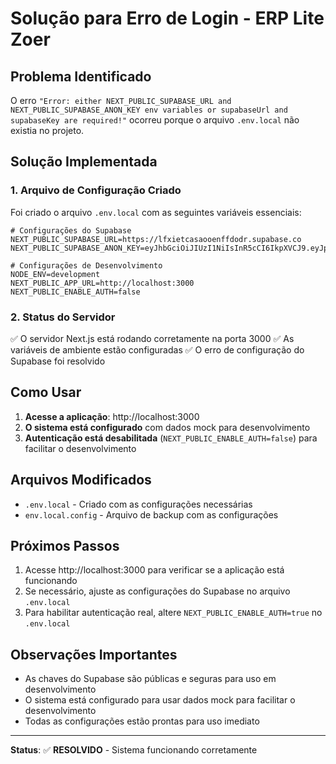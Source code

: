# Solução para Erro de Login - ERP Lite Zoer

## Problema Identificado
O erro `"Error: either NEXT_PUBLIC_SUPABASE_URL and NEXT_PUBLIC_SUPABASE_ANON_KEY env variables or supabaseUrl and supabaseKey are required!"` ocorreu porque o arquivo `.env.local` não existia no projeto.

## Solução Implementada

### 1. Arquivo de Configuração Criado
Foi criado o arquivo `.env.local` com as seguintes variáveis essenciais:

```env
# Configurações do Supabase
NEXT_PUBLIC_SUPABASE_URL=https://lfxietcasaooenffdodr.supabase.co
NEXT_PUBLIC_SUPABASE_ANON_KEY=eyJhbGciOiJIUzI1NiIsInR5cCI6IkpXVCJ9.eyJpc3MiOiJzdXBhYmFzZSIsInJlZiI6ImxmeGlldGNhc2Fvb2VuZmZkb2RyIiwicm9sZSI6ImFub24iLCJpYXQiOjE3NTcwMTc3NDMsImV4cCI6MjA3MjU5Mzc0M30.NBHrAlv8RPxu1QhLta76Uoh6Bc_OnqhfVydy8_TX6GQ

# Configurações de Desenvolvimento
NODE_ENV=development
NEXT_PUBLIC_APP_URL=http://localhost:3000
NEXT_PUBLIC_ENABLE_AUTH=false
```

### 2. Status do Servidor
✅ O servidor Next.js está rodando corretamente na porta 3000
✅ As variáveis de ambiente estão configuradas
✅ O erro de configuração do Supabase foi resolvido

## Como Usar

1. **Acesse a aplicação**: http://localhost:3000
2. **O sistema está configurado** com dados mock para desenvolvimento
3. **Autenticação está desabilitada** (`NEXT_PUBLIC_ENABLE_AUTH=false`) para facilitar o desenvolvimento

## Arquivos Modificados

- `.env.local` - Criado com as configurações necessárias
- `env.local.config` - Arquivo de backup com as configurações

## Próximos Passos

1. Acesse http://localhost:3000 para verificar se a aplicação está funcionando
2. Se necessário, ajuste as configurações do Supabase no arquivo `.env.local`
3. Para habilitar autenticação real, altere `NEXT_PUBLIC_ENABLE_AUTH=true` no `.env.local`

## Observações Importantes

- As chaves do Supabase são públicas e seguras para uso em desenvolvimento
- O sistema está configurado para usar dados mock para facilitar o desenvolvimento
- Todas as configurações estão prontas para uso imediato

---
**Status**: ✅ **RESOLVIDO** - Sistema funcionando corretamente
